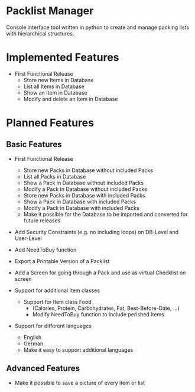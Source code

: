 # Packlist Manager
Console interface tool written in python to create and manage packing lists with hierarchical structures.

# Implemented Features
* First Functional Release
  * Store new Items in Database
  * List all Items in Database
  * Show an Item in Database
  * Modify and delete an Item in Database

# Planned Features
## Basic Features
* First Functional Release
  * Store new Packs in Database without included Packs
  * List all Packs in Database
  * Show a Pack in Database without included Packs
  * Modify a Pack in Database without included Packs
  * Store new Packs in Database with included Packs
  * Show a Pack in Database with included Packs
  * Modify a Pack in Database with included Packs
  * Make it possible for the Database to be imported and converted for future releases

* Add Security Constraints (e.g. no including loops) on DB-Level and User-Level
* Add NeedToBuy function
* Export a Printable Version of a Packlist
* Add a Screen for going through a Pack and use as virtual Checklist on screen
* Support for additional Item classes
  * Support for Item class Food
    * (Calories, Protein, Carbohydrates, Fat, Best-Before-Date, ...)
    * Modify NeedToBuy function to include perished Items
* Support for different languages
  * English
  * German
  * Make it easy to support additional languages

## Advanced Features
* Make it possible to save a picture of every item or list
